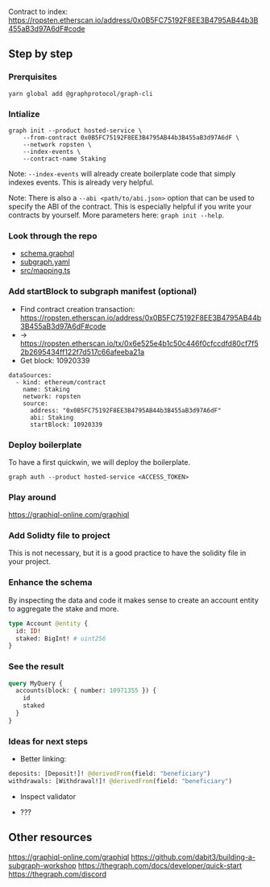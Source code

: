 Contract to index: https://ropsten.etherscan.io/address/0x0B5FC75192F8EE3B4795AB44b3B455aB3d97A6dF#code

## Step by step

### Prerquisites

```
yarn global add @graphprotocol/graph-cli
```

### Intialize

```
graph init --product hosted-service \
    --from-contract 0x0B5FC75192F8EE3B4795AB44b3B455aB3d97A6dF \
    --network ropsten \
    --index-events \
    --contract-name Staking
```

Note: `--index-events` will already create boilerplate code that simply indexes events. This is already very helpful.

Note: There is also a `--abi <path/to/abi.json>` option that can be used to specify the ABI of the contract. This is especially helpful if you write your contracts by yourself. More parameters here: `graph init --help`.

### Look through the repo

- [schema.graphql](./schema.graphql)
- [subgraph.yaml](./subgraph.yaml)
- [src/mapping.ts](./src/mapping.ts)

### Add startBlock to subgraph manifest (optional)

- Find contract creation transaction: https://ropsten.etherscan.io/address/0x0B5FC75192F8EE3B4795AB44b3B455aB3d97A6dF#code
- -> https://ropsten.etherscan.io/tx/0x6e525e4b1c50c446f0cfccdfd80cf7f52b2695434ff122f7d517c66afeeba21a
- Get block: 10920339

```
dataSources:
  - kind: ethereum/contract
    name: Staking
    network: ropsten
    source:
      address: "0x0B5FC75192F8EE3B4795AB44b3B455aB3d97A6dF"
      abi: Staking
      startBlock: 10920339
```

### Deploy boilerplate

To have a first quickwin, we will deploy the boilerplate.

```
graph auth --product hosted-service <ACCESS_TOKEN>
```

### Play around

https://graphiql-online.com/graphiql

### Add Solidty file to project

This is not necessary, but it is a good practice to have the solidity file in your project.

### Enhance the schema

By inspecting the data and code it makes sense to create an account entity to aggregate the stake and more.

```graphql
type Account @entity {
  id: ID!
  staked: BigInt! # uint256
}
```

### See the result

```graphql
query MyQuery {
  accounts(block: { number: 10971355 }) {
    id
    staked
  }
}
```

### Ideas for next steps

- Better linking:

```graphql
deposits: [Deposit!]! @derivedFrom(field: "beneficiary")
withdrawals: [Withdrawal!]! @derivedFrom(field: "beneficiary")
```

- Inspect validator

- ???

## Other resources

https://graphiql-online.com/graphiql
https://github.com/dabit3/building-a-subgraph-workshop
https://thegraph.com/docs/developer/quick-start
https://thegraph.com/discord
